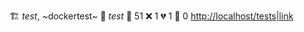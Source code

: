 :building_construction: *test*, ~dockertest~ 
:test_tube: *test* 
:test_tube: 51 :x: 1 :broken_heart: 1 :see_no_evil: 0 <http://localhost/tests|link> 
